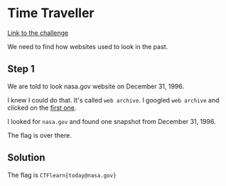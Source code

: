 # Time Traveller
[Link to the challenge](https://ctflearn.com/challenge/1072)

We need to find how websites used to look in the past.

## Step 1
We are told to look nasa.gov website on December 31, 1996. 

I knew I could do that. It's called `web archive`.
I googled `web archive` and clicked on the [first one]("https://web.archive.org/").

I looked for `nasa.gov` and found one snapshot from December 31, 1996.

The flag is over there.

## Solution
The flag is `CTFlearn{today@nasa.gov}`